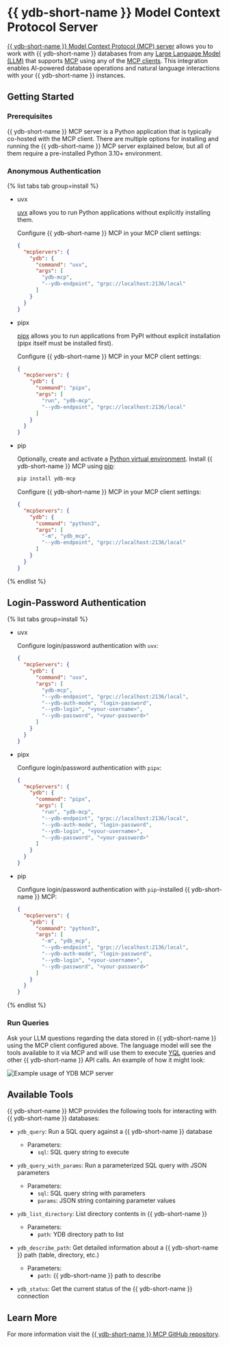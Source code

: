 # {{ ydb-short-name }} Model Context Protocol Server

[{{ ydb-short-name }} Model Context Protocol (MCP) server](https://github.com/ydb-platform/ydb-mcp) allows you to work with {{ ydb-short-name }} databases from any [Large Language Model (LLM)](https://en.wikipedia.org/wiki/Large_language_model) that supports [MCP](https://github.com/modelcontextprotocol/servers) using any of the [MCP clients](https://modelcontextprotocol.io/clients). This integration enables AI-powered database operations and natural language interactions with your {{ ydb-short-name }} instances.

## Getting Started

### Prerequisites

{{ ydb-short-name }} MCP server is a Python application that is typically co-hosted with the MCP client. There are multiple options for installing and running the {{ ydb-short-name }} MCP server explained below, but all of them require a pre-installed Python 3.10+ environment.

### Anonymous Authentication

{% list tabs tab group=install %}

- uvx

  [uvx](https://docs.astral.sh/uv/guides/tools/) allows you to run Python applications without explicitly installing them.

  Configure {{ ydb-short-name }} MCP in your MCP client settings:

  ```json
  {
    "mcpServers": {
      "ydb": {
        "command": "uvx",
        "args": [
          "ydb-mcp",
          "--ydb-endpoint", "grpc://localhost:2136/local"
        ]
      }
    }
  }
  ```

- pipx

  [pipx](https://pipx.pypa.io/stable/installation/) allows you to run applications from PyPI without explicit installation (pipx itself must be installed first).

  Configure {{ ydb-short-name }} MCP in your MCP client settings:

  ```json
  {
    "mcpServers": {
      "ydb": {
        "command": "pipx",
        "args": [
          "run", "ydb-mcp",
          "--ydb-endpoint", "grpc://localhost:2136/local"
        ]
      }
    }
  }
  ```

- pip

  Optionally, create and activate a [Python virtual environment](https://docs.python.org/3/library/venv.html). Install {{ ydb-short-name }} MCP using [pip](https://pypi.org/project/pip/):

  ```bash
  pip install ydb-mcp
  ```

  Configure {{ ydb-short-name }} MCP in your MCP client settings:

  ```json
  {
    "mcpServers": {
      "ydb": {
        "command": "python3",
        "args": [
          "-m", "ydb_mcp",
          "--ydb-endpoint", "grpc://localhost:2136/local"
        ]
      }
    }
  }
  ```

{% endlist %}

## Login-Password Authentication

{% list tabs group=install %}

- uvx

  Configure login/password authentication with `uvx`:

  ```json
  {
    "mcpServers": {
      "ydb": {
        "command": "uvx",
        "args": [
          "ydb-mcp",
          "--ydb-endpoint", "grpc://localhost:2136/local",
          "--ydb-auth-mode", "login-password",
          "--ydb-login", "<your-username>",
          "--ydb-password", "<your-password>"
        ]
      }
    }
  }
  ```

- pipx

  Configure login/password authentication with `pipx`:

  ```json
  {
    "mcpServers": {
      "ydb": {
        "command": "pipx",
        "args": [
          "run", "ydb-mcp",
          "--ydb-endpoint", "grpc://localhost:2136/local",
          "--ydb-auth-mode", "login-password",
          "--ydb-login", "<your-username>",
          "--ydb-password", "<your-password>"
        ]
      }
    }
  }
  ```

- pip

  Configure login/password authentication with `pip`-installed {{ ydb-short-name }} MCP:

  ```json
  {
    "mcpServers": {
      "ydb": {
        "command": "python3",
        "args": [
          "-m", "ydb_mcp",
          "--ydb-endpoint", "grpc://localhost:2136/local",
          "--ydb-auth-mode", "login-password",
          "--ydb-login", "<your-username>",
          "--ydb-password", "<your-password>"
        ]
      }
    }
  }
  ```

{% endlist %}

### Run Queries

Ask your LLM questions regarding the data stored in {{ ydb-short-name }} using the MCP client configured above. The language model will see the tools available to it via MCP and will use them to execute [YQL](../../../yql/reference/index.md) queries and other {{ ydb-short-name }} API calls. An example of how it might look:

![Example usage of YDB MCP server](_assets/example-usage.png)

## Available Tools

{{ ydb-short-name }} MCP provides the following tools for interacting with {{ ydb-short-name }} databases:

* `ydb_query`: Run a SQL query against a {{ ydb-short-name }} database
  * Parameters:
    * `sql`: SQL query string to execute

* `ydb_query_with_params`: Run a parameterized SQL query with JSON parameters
  * Parameters:
    * `sql`: SQL query string with parameters
    * `params`: JSON string containing parameter values

* `ydb_list_directory`: List directory contents in {{ ydb-short-name }}
  * Parameters:
    * `path`: YDB directory path to list

* `ydb_describe_path`: Get detailed information about a {{ ydb-short-name }} path (table, directory, etc.)
  * Parameters:
    * `path`: {{ ydb-short-name }} path to describe

* `ydb_status`: Get the current status of the {{ ydb-short-name }} connection

## Learn More

For more information visit the [{{ ydb-short-name }} MCP GitHub repository](https://github.com/ydb-platform/ydb-mcp).
